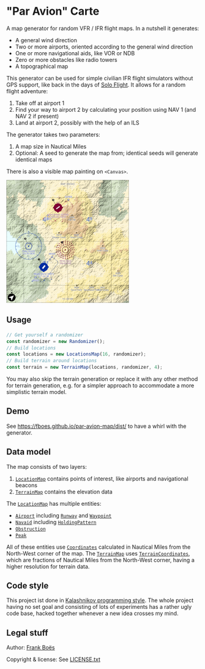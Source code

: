 # "Par Avion" Carte

A map generator for random VFR / IFR flight maps. In a nutshell it generates:

- A general wind direction
- Two or more airports, oriented according to the general wind direction
- One or more navigational aids, like VOR or NDB
- Zero or more obstacles like radio towers
- A topographical map

This generator can be used for simple civilian IFR flight simulators without GPS support, like back in the days of [Solo Flight](https://www.mobygames.com/game/solo-flight-2nd-edition). It allows for a random flight adventure:

1. Take off at airport 1
2. Find your way to airport 2 by calculating your position using NAV 1 (and NAV 2 if present)
3. Land at airport 2, possibly with the help of an ILS

The generator takes two parameters:

1. A map size in Nautical Miles
1. Optional: A seed to generate the map from; identical seeds will generate identical maps

There is also a visible map painting on `<Canvas>`.

![](docs/canvas.png)

## Usage

```js
// Get yourself a randomizer
const randomizer = new Randomizer();
// Build locations
const locations = new LocationsMap(16, randomizer);
// Build terrain around locations
const terrain = new TerrainMap(locations, randomizer, 4);
```

You may also skip the terrain generation or replace it with any other method for terrain generation, e.g. for a simpler approach to accommodate a more simplistic terrain model.

## Demo

See https://fboes.github.io/par-avion-map/dist/ to have a whirl with the generator.

## Data model

The map consists of two layers:

1. [`LocationMap`](dist/World/LocationMap.js) contains points of interest, like airports and navigational beacons
2. [`TerrainMap`](dist/World/TerrainMap.js) contains the elevation data

The [`LocationMap`](dist/World/LocationMap.js) has multiple entities:

- [`Airport`](dist/World/Airport.js) including [`Runway`](dist/World/Runway.js) and [`Waypoint`](dist/World/Waypoint.js)
- [`Navaid`](dist/World/Navaid.js) including [`HoldingPattern`](dist/World/HoldingPattern.js)
- [`Obstruction`](dist/World/Obstruction.js)
- [`Peak`](dist/World/Peak.js)

All of these entities use [`Coordinates`](dist/Types/Coordinates.js) calculated in Nautical Miles from the North-West corner of the map. The [`TerrainMap`](dist/World/TerrainMap.js) uses [`TerrainCoordinates`](dist/Types/TerrainCoordinates.js), which are fractions of Nautical Miles from the North-West corner, having a higher resolution for terrain data.

## Code style

This project ist done in [Kalashnikov programming style](https://journal.3960.org/posts/2019-10-14-kalaschnikow-programmierung/). The whole project having no set goal and consisting of lots of experiments has a rather ugly code base, hacked together whenever a new idea crosses my mind.

## Legal stuff

Author: [Frank Boës](https://3960.org)

Copyright & license: See [LICENSE.txt](LICENSE.txt)
